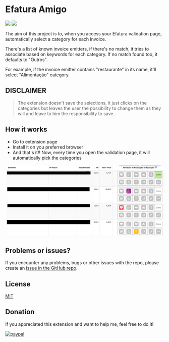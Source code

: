 # Efatura Amigo

[![](https://img.shields.io/chrome-web-store/v/mefalgjilgiijibpafochindaickeabj)](https://chrome.google.com/webstore/detail/efatura-amigo/mefalgjilgiijibpafochindaickeabj)
[![](https://img.shields.io/chrome-web-store/users/mefalgjilgiijibpafochindaickeabj)](https://chrome.google.com/webstore/detail/efatura-amigo/mefalgjilgiijibpafochindaickeabj)

The aim of this project is to, when you access your Efatura validation page, automatically select a category for each
invoice.

There's a list of known invoice emitters, if there's no match, it tries to associate based on keywords for each
category. If no match found too, it defaults to "Outros".

For example, if the invoice emitter contains "restaurante" in its name, it'll select "Alimentação" category.

## DISCLAIMER

> The extension doesn't save the selections, it just clicks on the categories but leaves the user the possibility to change them as they will and leave to him the responsibility to save.

## How it works

- Go to extension page
- Install it on you preferred browser
- And that's it!! Now, every time you open the validation page, it will automatically pick the categories

![Efatura](./assets/efatura.png "Efatura")

## Problems or issues?

If you encounter any problems, bugs or other issues with the repo, please create
an [issue in the GitHub repo](https://github.com/PedroS11/Efatura-Selector/issues).

## License

[MIT](https://github.com/PedroS11/Efatura-Selector/blob/main/LICENSE.md)

## Donation

If you appreciated this extension and want to help me, feel free to do it!

[![paypal](https://www.paypalobjects.com/en_US/i/btn/btn_donateCC_LG.gif)](https://www.paypal.com/donate/?hosted_button_id=2EUE3TRXGC4KQ)
